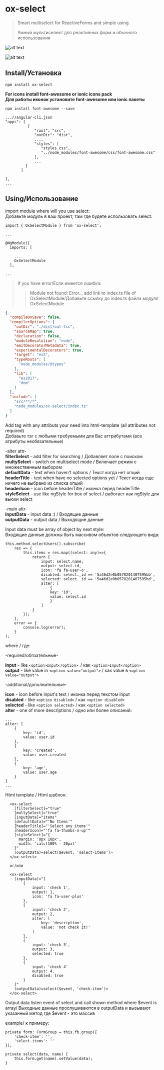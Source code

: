 # ox-select

> Smart multiselect for ReactiveForms and simple using
>
> Умный мультиселект для реактивных форм и обычного использования

![alt text](src/assets/select_1.jpg)

![alt text](src/assets/select_2.jpg)

## Install/Установка

```
npm install ox-select
```

**For icons install font-awesome or ionic icons pack**  
**Для работы иконок установите font-awesome или ionic пакеты**  

```
npm install font-awesome --save

...//angular-cli.json
"apps": [
          {
             "root": "src",
             "outDir": "dist",
             ....
             "styles": [
                "styles.css",
                "../node_modules/font-awesome/css/font-awesome.css"
             ],
             ...
         }
       ]

],
...
```

## Using/Использование

import module where will you use select:  
Добавьте модуль в ваш проект, там где будете использовать select:  

```
import { OxSelectModule } from 'ox-select';

...

@NgModule({
  imports: [
    
    ...
    OxSelectModule
  ],

...
```


> If you have error/Если имеется ошибка:
> > Module not found: Error...
> add link to index.ts file of OxSelectModule/Добавьте ссылку до index.ts файла модуля OxSelectModule


```//tsconfig.json
{
  "compileOnSave": false,
  "compilerOptions": {
    "outDir": "./dist/out-tsc",
    "sourceMap": true,
    "declaration": false,
    "moduleResolution": "node",
    "emitDecoratorMetadata": true,
    "experimentalDecorators": true,
    "target": "es5",
    "typeRoots": [
      "node_modules/@types"
    ],
    "lib": [
      "es2017",
      "dom"
    ]
  },
  "include": [
    "src/**/*",
    "node_modules/ox-select/index.ts"
  ]
}
```

Add tag <ox-select> with any attributs your need into html-template (all attributes not required)  
Добавьте тэг <ox-select> с любыми требуемыми для Вас аттрибутами (все атрибуты необязательные)  

-alter attr-  
**filterSelect** - add filter for searching / Добавляет поле с поиском  
**multySelect** - switch on multiselect mode / Включает режим с множественным выбором  
**defaultData** - text when haven't options / Текст когда нет опций  
**headerTitle** - text when have no selected options yet / Текст когда еще ничего не выбрано из списка опций  
**headerIcon** - icon before headerTitle / иконка перед headerTitle  
**styleSelect** - use like ngStyle for box of select / работает как ngStyle для вьюхи select  

-main attr-  
**inputData** - input data :) / Входящие данные  
**outputData** - output data / Выходящие данные  

Input data must be array of object by next style:  
Входящие данные должны быть массивом объектов следующего вида:  

```
this.method.selectUsers().subscribe(
    res => {
        this.items = res.map((select: any)=>{
            return {
                input: select.name,
                output: select.id,
                icon: 'fa fa-user-o',
                disabled: select._id == '5a46d2e0b0578201407595bb',
                selected: select._id == '5a46d2e0b0578201407595bd',
                alter: [
                    {
                    key: 'id',
                    value: select.id
                    }
                ]
            }
        });
    }, 
    error => {
        console.log(error);
    }
);

```

where / где:  

-required/обязательные-  

**input** - like `<option>Input</option> `/ как `<option>Input</option>`  
**output** - like value in `<option value="output">` / как value в `<option value="output">`  

-additional/дополнительные-  

**icon** - icon before input's text / иконка перед текстом input  
**disabled** - like `<option disabled>` / как `<option disabled>`   
**selected** - like `<option selected>` / как `<option selected>`   
**alter** - one of more descriptions / одно или более описаний:  

```
...
alter: [
    {
        key: 'id',
        value: user.id
    },
    {
        key: 'created',
        value: user.created
    },
    {
        key: 'age',
        value: user.age
    }
]
...
```

Html template / Html шаблон:  

```
  <ox-select
    [filterSelect]="true"
    [multySelect]="true"
    [inputData]="items"
    [defaultData]="'No Items'"
    [headerTitle]="'Select any items'"
    [headerIcon]="'fa fa-thumbs-o-up'"
    [styleSelect]="{
      margin: '0px 10px',
      width: 'calc(100% - 20px)'
    }"
    (outputData)=select($event, 'select-items')>
  </ox-select>

  or/или

  <ox-select
    [inputData]="[
        {
            input: 'check 1',
            output: 1,
            icon: 'fa fa-user-plus'
        },
        {
            input: 'check 2',
            output: 2,
            alter: [
                key: 'description',
                value: 'not check it!'
            ]
        },
        {
            input: 'check 3',
            output: 3,
            selected: true
        },
        {
            input: 'check 4'
            output: 4,
            disabled: true
        }
    ]"
    (outputData)=select($event, 'check-item')>
  </ox-select>

```

Output data listen event of select and call shown method where $event is array/ Выходные данные прослушиваются в outputData и вызывают указанный метод где $event - это массив  

example/ к примеру:  

```
private form: FormGroup = this.fb.group({
    'check-item': '',
    'select-items': ''
});

private select(data, name) {
    this.form.get(name).setValue(data);
}

```

